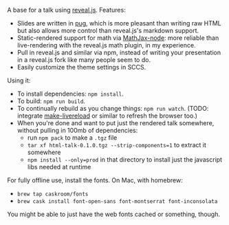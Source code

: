 A base for a talk using [reveal.js](http://lab.hakim.se/reveal-js/). Features:
- Slides are written in [pug](https://pugjs.org), which is more pleasant than writing raw HTML but also allows more control than reveal.js's markdown support.
- Static-rendered support for math via [MathJax-node](https://github.com/mathjax/MathJax-node): more reliable than live-rendering with the reveal.js math plugin, in my experience.
- Pull in reveal.js and similar via npm, instead of writing your presentation in a reveal.js fork like many people seem to do.
- Easily customize the theme settings in SCCS.

Using it:

- To install dependencies: `npm install`.
- To build: `npm run build`.
- To continually rebuild as you change things: `npm run watch`. (TODO: integrate [make-livereload](https://github.com/mklabs/make-livereload) or similar to refresh the browser too.)
- When you're done and want to put just the rendered talk somewhere, without pulling in 100mb of dependencies:
  - run `npm pack` to make a `.tgz` file
  - `tar xf html-talk-0.1.0.tgz --strip-components=1` to extract it somewhere
  - `npm install --only=prod` in that directory to install just the javascript libs needed at runtime

For fully offline use, install the fonts. On Mac, with homebrew:
   - `brew tap caskroom/fonts`
   - `brew cask install font-open-sans font-montserrat font-inconsolata`
   
You might be able to just have the web fonts cached or something, though.


